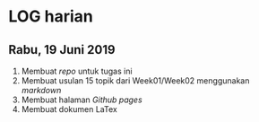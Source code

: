 # LOG harian
## Rabu, 19 Juni 2019

1. Membuat *repo* untuk tugas ini
2. Membuat usulan 15 topik dari Week01/Week02 menggunakan *markdown*
3. Membuat halaman *Github pages*
4. Membuat dokumen LaTex

